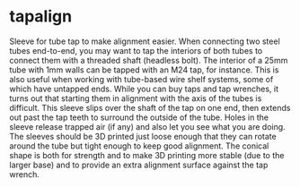 # tapalign
Sleeve for tube tap to make alignment easier.
When connecting two steel tubes end-to-end,
you may want to tap the interiors of both tubes to connect them with a threaded shaft (headless bolt).
The interior of a 25mm tube with 1mm walls can be tapped with an M24 tap, for instance.
This is also useful when working with tube-based wire shelf systems, some of which have untapped ends.
While you can buy taps and tap wrenches,
it turns out that starting them in alignment with the axis of the tubes is difficult.
This sleeve slips over the shaft of the tap on one end,
then extends out past the tap teeth to surround the outside of the tube.
Holes in the sleeve release trapped air (if any) and also let you see what you are doing.
The sleeves should be 3D printed just loose enough that they can rotate around the
tube but tight enough to keep good alignment.
The conical shape is both for strength and to make 3D printing more stable (due to the larger base)
and to provide an extra alignment surface against the tap wrench.
